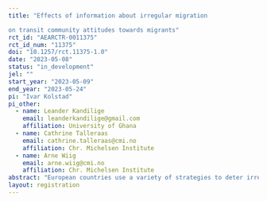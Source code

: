 ```yaml
---
title: "Effects of information about irregular migration
on transit community attitudes towards migrants"
rct_id: "AEARCTR-0011375"
rct_id_num: "11375"
doi: "10.1257/rct.11375-1.0"
date: "2023-05-08"
status: "in_development"
jel: ""
start_year: "2023-05-09"
end_year: "2023-05-24"
pi: "Ivar Kolstad"
pi_other:
  - name: Leander Kandilige
    email: leanderkandilige@gmail.com
    affiliation: University of Ghana
  - name: Cathrine Talleraas
    email: cathrine.talleraas@cmi.no
    affiliation: Chr. Michelsen Institute
  - name: Arne Wiig
    email: arne.wiig@cmi.no
    affiliation: Chr. Michelsen Institute
abstract: "European countries use a variety of strategies to deter irregular migration from Africa across the Mediterranean into Europe. This includes information campaigns directed at potential migrants, often funded by EU countries and implemented by government agencies in African countries of origin. A number of studies have analyzed the impact of such information campaigns on migration intentions. This study complements the existing literature on information campaigns by analyzing how this type of information affects attitudes towards migrants in transit communities in Africa."
layout: registration
---
```


